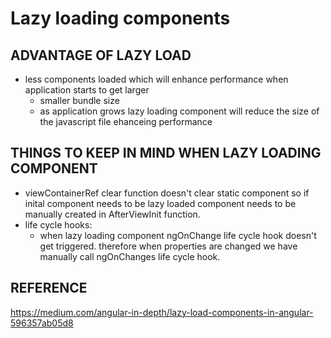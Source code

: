 # Lazy loading components


 
 ## ADVANTAGE OF LAZY LOAD
 - less components loaded which will enhance performance when application starts to get larger
    - smaller bundle size
    - as application grows lazy loading component will reduce the size of the javascript file ehanceing performance
  
 ## THINGS TO KEEP IN MIND WHEN LAZY LOADING COMPONENT
 - viewContainerRef clear function doesn't clear static component so if inital component needs to be lazy loaded component needs to be manually created in AfterViewInit function.
 - life cycle hooks:
    - when lazy loading component ngOnChange life cycle hook doesn't get triggered. therefore when properties are changed we have manually call ngOnChanges life cycle hook.

  ## REFERENCE
 https://medium.com/angular-in-depth/lazy-load-components-in-angular-596357ab05d8